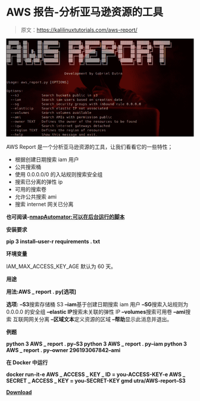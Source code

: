 # AWS 报告-分析亚马逊资源的工具

> 原文：<https://kalilinuxtutorials.com/aws-report/>

[![AWS Report – Tool For Analyzing Amazon Resources](img/864e832228850b0cec6121a591a31c4b.png "AWS Report – Tool For Analyzing Amazon Resources")](https://1.bp.blogspot.com/-Dq4m-YrQX-A/XhHxW1BEEAI/AAAAAAAAERU/RIvsUTcH6xYwwS6Ebl10OYJubtRp2z5ZACLcBGAsYHQ/s1600/AWS%25281%2529.png)

AWS Report 是一个分析亚马逊资源的工具，让我们看看它的一些特性；

*   根据创建日期搜索 iam 用户
*   公共搜索桶
*   使用 0.0.0.0/0 的入站规则搜索安全组
*   搜索已分离的弹性 ip
*   可用的搜索卷
*   允许公共搜索 ami
*   搜索 internet 网关已分离

**也可阅读-[nmapAutomator:可以在后台运行的脚本](https://kalilinuxtutorials.com/nmapautomator/)**

**安装要求**

**pip 3 install–user-r requirements . txt**

**环境变量**

IAM_MAX_ACCESS_KEY_AGE 默认为 60 天。

**用途**

**用法:AWS _ report . py[选项]**

**选项:**
**–S3**搜索存储桶 S3
**–iam**基于创建日期搜索 iam 用户
**–SG**搜索入站规则为 0.0.0.0 的安全组
**–elastic IP**搜索未关联的弹性 IP
**–volumes**搜索可用卷
**–ami**搜索 互联网网关分离
**–区域文本**定义资源的区域
**–帮助**显示此消息并退出。

**例题**

**python 3 AWS _ report . py–S3
python 3 AWS _ report . py–iam
python 3 AWS _ report . py–owner 296193067842–ami**

**在 Docker 中运行**

**docker run-it-e AWS _ ACCESS _ KEY _ ID = you-ACCESS-KEY-e AWS _ SECRET _ ACCESS _ KEY = you-SECRET-KEY gmd utra/AWS-report–S3**

[**Download**](https://github.com/gmdutra/aws-report)